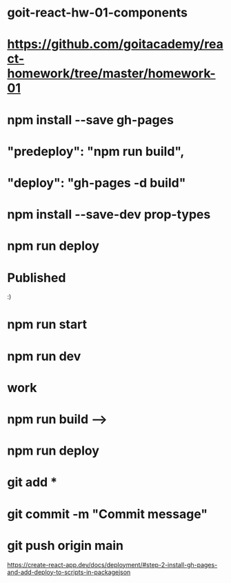 # goit-react-hw-01-components
# https://github.com/goitacademy/react-homework/tree/master/homework-01
# npm install --save gh-pages
# "predeploy": "npm run build",
# "deploy": "gh-pages -d build"
# npm install --save-dev prop-types
# npm run deploy
# Published
:)
# npm run start
# npm run dev
# work
# npm run build -->
# npm run deploy
# git add *
# git commit -m "Commit message"
# git push origin main
https://create-react-app.dev/docs/deployment/#step-2-install-gh-pages-and-add-deploy-to-scripts-in-packagejson